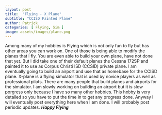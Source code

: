 ```yaml
---
layout: post
title:  "Flying - X Plane"
subtitle: "CCISD Painted Plane"
author: Patrick
categories: [ Flying, Sim ]
image: assets/images/plane.png
---
```


Among many of my hobbies is Flying which is not only fun to fly but has other areas you can work on. One of those is being able to modify the planes that I fly. You are even able to build your own plane, have not done that yet. But I did take one of their default planes the Cessna 172SP and painted it to use as Corpus Christi ISD (CCSID) private plane. I am eventually going to build an airport and use that as homebase for the CCISD plane. X-plane is a flying simulator that is used by novice players as well as professional pilots. There are many people that build planes and airports for the simulator. I am slowly working on building an airport but it is slow porgress only because I have so many other hobbies. This hobby is very detailed so you have to put the time in to get any progress done. Anyway I will eventually post everything here when I am done. I will probably post periodic updates. ***Happy Flying***
